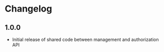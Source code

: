 <!--
Copyright (C) 2023 Univention GmbH

SPDX-License-Identifier: AGPL-3.0-only
-->

# Changelog

## 1.0.0

* Initial release of shared code between management and authorization API
